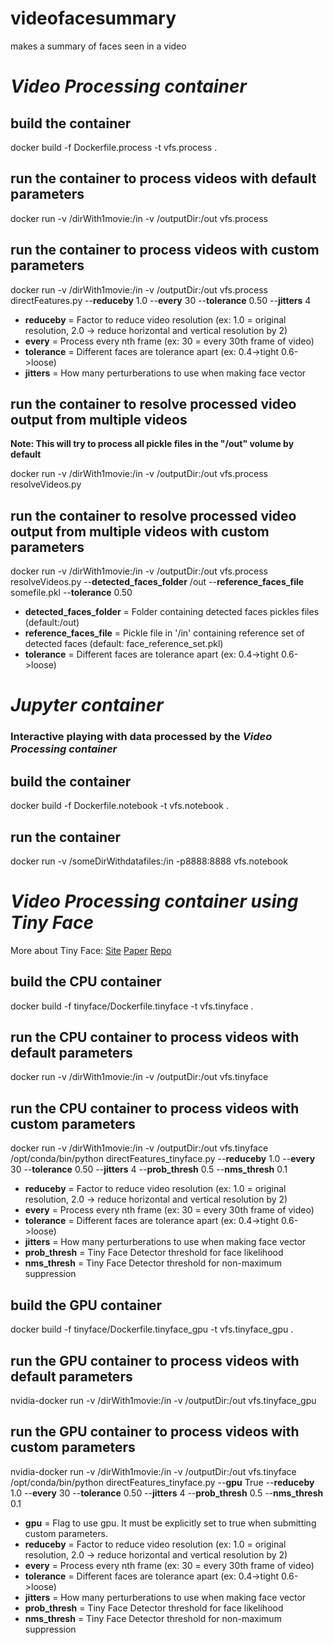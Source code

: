 # videofacesummary
makes a summary of faces seen in a video

# *Video Processing container*

## build the container
docker build -f Dockerfile.process -t vfs.process .

## run the container to process videos with default parameters
docker run -v /dirWith1movie:/in -v /outputDir:/out vfs.process

## run the container to process videos with custom parameters
docker run -v /dirWith1movie:/in -v /outputDir:/out vfs.process directFeatures.py --**reduceby** 1.0 --**every** 30 --**tolerance** 0.50 --**jitters** 4

  * **reduceby** = Factor to reduce video resolution (ex: 1.0 = original resolution, 2.0 -> reduce horizontal and vertical resolution by 2)  
  * **every** = Process every nth frame (ex: 30 = every 30th frame of video)
  * **tolerance** = Different faces are tolerance apart (ex: 0.4->tight 0.6->loose)
  * **jitters** = How many perturberations to use when making face vector

## run the container to resolve processed video output from multiple videos
**Note: This will try to process all pickle files in the "/out" volume by default**

docker run -v /dirWith1movie:/in -v /outputDir:/out vfs.process resolveVideos.py

## run the container to resolve processed video output from multiple videos with custom parameters
docker run -v /dirWith1movie:/in -v /outputDir:/out vfs.process resolveVideos.py --**detected_faces_folder** /out --**reference_faces_file** somefile.pkl --**tolerance** 0.50

  * **detected_faces_folder** = Folder containing detected faces pickles files (default:/out)  
  * **reference_faces_file** = Pickle file in '/in' containing reference set of detected faces (default: face_reference_set.pkl)
  * **tolerance** = Different faces are tolerance apart (ex: 0.4->tight 0.6->loose)

# *Jupyter container*
### Interactive playing with data processed by the *Video Processing container*

## build the container
docker build -f Dockerfile.notebook -t vfs.notebook .

## run the container
docker run -v /someDirWithdatafiles:/in -p8888:8888 vfs.notebook

# *Video Processing container using Tiny Face*
More about Tiny Face: [Site](https://www.cs.cmu.edu/~peiyunh/tiny/)
[Paper](https://arxiv.org/pdf/1612.04402.pdf)
[Repo](https://github.com/peiyunh/tiny)

## build the CPU container
docker build -f tinyface/Dockerfile.tinyface -t vfs.tinyface .

## run the CPU container to process videos with default parameters
docker run -v /dirWith1movie:/in -v /outputDir:/out vfs.tinyface

## run the CPU container to process videos with custom parameters
docker run -v /dirWith1movie:/in -v /outputDir:/out vfs.tinyface /opt/conda/bin/python directFeatures_tinyface.py --**reduceby** 1.0
        --**every** 30 --**tolerance** 0.50 --**jitters** 4  --**prob_thresh** 0.5 --**nms_thresh** 0.1 

  * **reduceby** = Factor to reduce video resolution (ex: 1.0 = original resolution, 2.0 -> reduce horizontal and vertical resolution by 2)  
  * **every** = Process every nth frame (ex: 30 = every 30th frame of video)
  * **tolerance** = Different faces are tolerance apart (ex: 0.4->tight 0.6->loose)
  * **jitters** = How many perturberations to use when making face vector
  * **prob_thresh** = Tiny Face Detector threshold for face likelihood
  * **nms_thresh** = Tiny Face Detector threshold for non-maximum suppression

## build the GPU container
docker build -f tinyface/Dockerfile.tinyface_gpu -t vfs.tinyface_gpu .

## run the GPU container to process videos with default parameters
nvidia-docker run -v /dirWith1movie:/in -v /outputDir:/out vfs.tinyface_gpu

## run the GPU container to process videos with custom parameters
nvidia-docker run -v /dirWith1movie:/in -v /outputDir:/out vfs.tinyface /opt/conda/bin/python directFeatures_tinyface.py --**gpu** True --**reduceby** 1.0
        --**every** 30 --**tolerance** 0.50 --**jitters** 4  --**prob_thresh** 0.5 --**nms_thresh** 0.1 

  * **gpu** = Flag to use gpu. It must be explicitly set to true when submitting custom parameters. 
  * **reduceby** = Factor to reduce video resolution (ex: 1.0 = original resolution, 2.0 -> reduce horizontal and vertical resolution by 2)  
  * **every** = Process every nth frame (ex: 30 = every 30th frame of video)
  * **tolerance** = Different faces are tolerance apart (ex: 0.4->tight 0.6->loose)
  * **jitters** = How many perturberations to use when making face vector
  * **prob_thresh** = Tiny Face Detector threshold for face likelihood
  * **nms_thresh** = Tiny Face Detector threshold for non-maximum suppression
